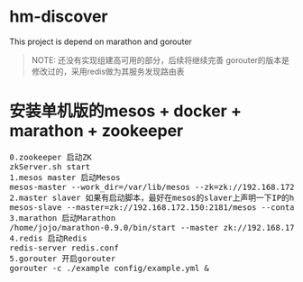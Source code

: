 # hm-discover
This project is depend on marathon and gorouter

> NOTE: 还没有实现组建高可用的部分，后续将继续完善
> gorouter的版本是修改过的，采用redis做为其服务发现路由表

# 安装单机版的mesos + docker + marathon + zookeeper

<pre>
0.zookeeper 启动ZK
zkServer.sh start
1.mesos master 启动Mesos
mesos-master --work_dir=/var/lib/mesos --zk=zk://192.168.172.150:2181/mesos --quorum=1
2.master slaver 如果有启动脚本，最好在mesos的slaver上声明一下IP的hostname
mesos-slave --master=zk://192.168.172.150:2181/mesos --containerizers=docker,mesos --executor_registration_timeout=5mins
3.marathon 启动Marathon
/home/jojo/marathon-0.9.0/bin/start --master zk://192.168.172.150:2181/mesos --zk zk://192.168.172.150:2181/marathon
4.redis 启动Redis
redis-server redis.conf
5.gorouter 开启gorouter
gorouter -c ./example_config/example.yml &
</pre>
